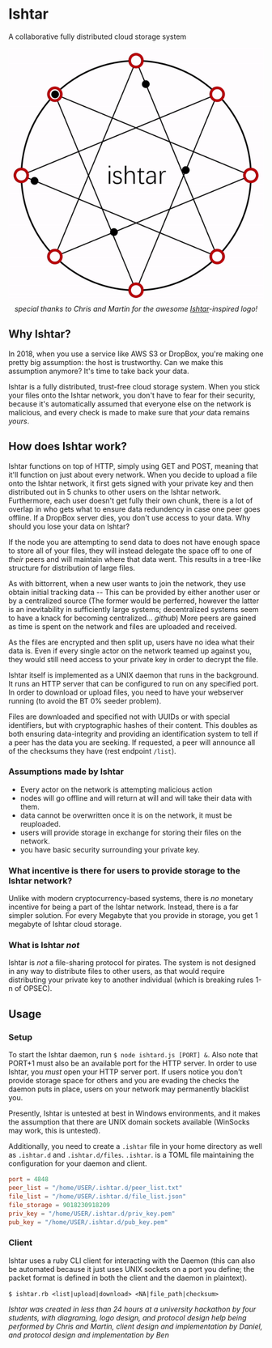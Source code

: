 # Ishtar
A collaborative fully distributed cloud storage system
<p align="center">
   <img src="https://github.com/avuxo/Ishtar/blob/master/ishtar.gif?raw=true" />
   <br><i>special thanks to Chris and Martin for the awesome <a href="https://en.wikipedia.org/wiki/Inanna">Ishtar</a>-inspired logo!</i>
</p>


## Why Ishtar?
In 2018, when you use a service like AWS S3 or DropBox, you're making one pretty big assumption: the host is trustworthy. Can we make this assumption anymore? It's time to take back your data.

Ishtar is a fully distributed, trust-free cloud storage system. When you stick your files onto the Ishtar network, you don't have to fear for their security, because it's automatically assumed that everyone else on the network is malicious, and every check is made to make sure that _your_ data remains _yours_.

## How does Ishtar work?
Ishtar functions on top of HTTP, simply using GET and POST, meaning that it'll function on just about every network. When you decide to upload a file onto the Ishtar network, it first gets signed with your private key and then distributed out in 5 chunks to other users on the Ishtar network. Furthermore, each user doesn't get fully their own chunk, there is a lot of overlap in who gets what to ensure data redundency in case one peer goes offline. If a DropBox server dies, you don't use access to your data. Why should you lose your data on Ishtar?

If the node you are attempting to send data to does not have enough space to store all of your files, they will instead delegate the space off to one of _their_ peers and will maintain where that data went. This results in a tree-like structure for distribution of large files.

As with bittorrent, when a new user wants to join the network, they use obtain initial tracking data -- This can be provided by either another user or by a centralized source (The former would be perferred, however the latter is an inevitability in sufficiently large systems; decentralized systems seem to have a knack for becoming centralized... _github_) More peers are gained as time is spent on the network and files are uploaded and received.

As the files are encrypted and then split up, users have no idea what their data is. Even if every single actor on the network teamed up against you, they would still need access to your private key in order to decrypt the file.

Ishtar itself is implemented as a UNIX daemon that runs in the background. It runs an HTTP server that can be configured to run on any specified port. In order to download or upload files, you need to have your webserver running (to avoid the BT 0% seeder problem).

Files are downloaded and specified not with UUIDs or with special identifiers, but with cryptographic hashes of their content. This doubles as both ensuring data-integrity and providing an identification system to tell if a peer has the data you are seeking. If requested, a peer will announce all of the checksums they have (rest endpoint `/list`).

### Assumptions made by Ishtar
- Every actor on the network is attempting malicious action
- nodes will go offline and will return at will and will take their data with them.
- data cannot be overwritten once it is on the network, it must be reuploaded.
- users will provide storage in exchange for storing their files on the network.
- you have basic security surrounding your private key.

### What incentive is there for users to provide storage to the Ishtar network?
Unlike with modern cryptocurrency-based systems, there is _no_ monetary incentive for being a part of the Ishtar network. Instead, there is a far simpler solution. For every Megabyte that you provide in storage, you get 1 megabyte of Ishtar cloud storage.

### What is Ishtar _not_
Ishtar is _not_ a file-sharing protocol for pirates. The system is not designed in any way to distribute files to other users, as that would require distributing your private key to another individual (which is breaking rules 1-n of OPSEC).

## Usage

### Setup
To start the Ishtar daemon, run `$ node ishtard.js [PORT] &`. Also note that PORT+1 must also be an available port for the HTTP server. In order to use Ishtar, you _must_ open your HTTP server port. If users notice you don't provide storage space for others and you are evading the checks the daemon puts in place, users on your network may permanently blacklist you.

Presently, Ishtar is untested at best in Windows environments, and it makes the assumption that there are UNIX domain sockets available (WinSocks may work, this is untested).

Additionally, you need to create a `.ishtar` file in your home directory as well as `.ishtar.d` and `.ishtar.d/files`. `.ishtar`. is a TOML file maintaining the configuration for your daemon and client.
```toml
port = 4848
peer_list = "/home/USER/.ishtar.d/peer_list.txt"
file_list = "/home/USER/.ishtar.d/file_list.json"
file_storage = 9018230918209
priv_key = "/home/USER/.ishtar.d/priv_key.pem"
pub_key = "/home/USER/.ishtar.d/pub_key.pem"
```

### Client
Ishtar uses a ruby CLI client for interacting with the Daemon (this can also be automated because it just uses UNIX sockets on a port you define; the packet format is defined in both the client and the daemon in plaintext).

`$ ishtar.rb <list|upload|download> <NA|file_path|checksum>`







_Ishtar was created in less than 24 hours at a university hackathon by four students, with diagraming, logo design, and protocol design help being performed by Chris and Martin, client design and implementation by Daniel, and protocol design and implementation by Ben_